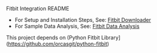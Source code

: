 Fitbit Integration README


* For Setup and Installation Steps, See: [Fitbit Downloader](https://github.com/markwk/qs_ledger/blob/master/fitbit/fitbit_downloader.ipynb)
* For Sample Data Analysis, See: [Fitbit Data Analysis](https://github.com/markwk/qs_ledger/blob/master/fitbit/fitbit_data_analysis.ipynb)

This project depends on (Python Fitbit Library](https://github.com/orcasgit/python-fitbit)
